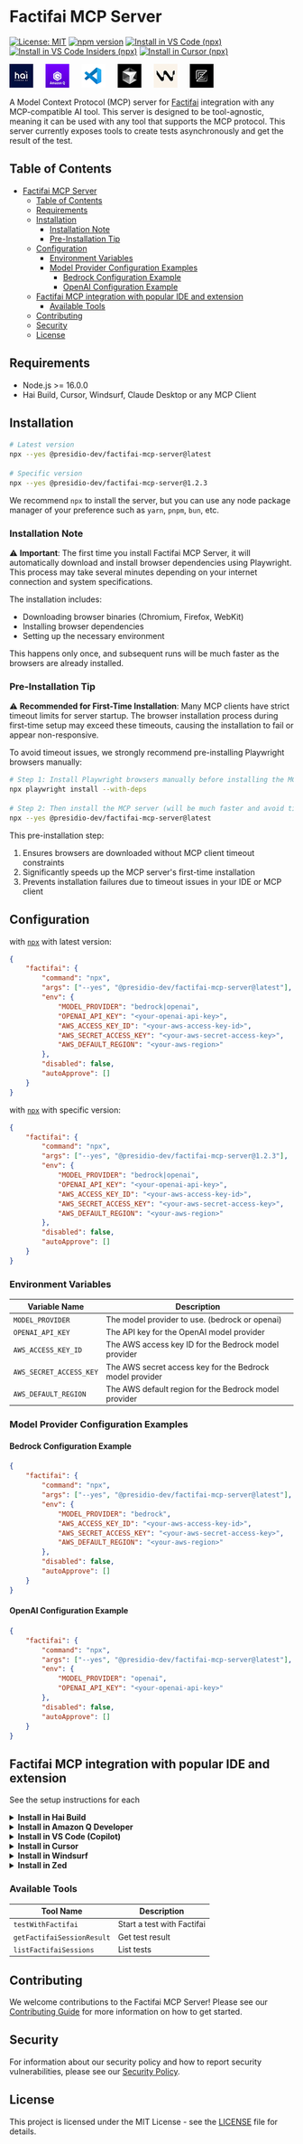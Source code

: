 # Factifai MCP Server

[![License: MIT](https://img.shields.io/badge/License-MIT-yellow.svg)](https://opensource.org/licenses/MIT)
[![npm version](https://img.shields.io/npm/v/@presidio-dev/factifai-mcp-server.svg)](https://www.npmjs.com/package/@presidio-dev/factifai-mcp-server)
[<img alt="Install in VS Code (npx)" src="https://img.shields.io/badge/VS_Code-VS_Code?style=plastic&label=Install&color=0098FF">](https://insiders.vscode.dev/redirect?url=vscode:mcp/install?{"name":"factifai","command":"npx","args":["-y","@presidio-dev/factifai-mcp-server@latest"],"env":{"MODEL_PROVIDER":"bedrock|openai","OPENAI_API_KEY":"<your-openai-api-key>","AWS_ACCESS_KEY_ID":"<your-aws-access-key-id>","AWS_SECRET_ACCESS_KEY":"<your-aws-secret-access-key>","AWS_DEFAULT_REGION":"<your-aws-region>"}})
[<img alt="Install in VS Code Insiders (npx)" src="https://img.shields.io/badge/VS_Code_Insiders-VS_Code_Insiders?style=plastic&label=Install&color=24bfa5">](https://insiders.vscode.dev/redirect?url=vscode-insiders:mcp/install?{"name":"factifai","command":"npx","args":["-y","@presidio-dev/factifai-mcp-server@latest"],"env":{"MODEL_PROVIDER":"bedrock|openai","OPENAI_API_KEY":"<your-openai-api-key>","AWS_ACCESS_KEY_ID":"<your-aws-access-key-id>","AWS_SECRET_ACCESS_KEY":"<your-aws-secret-access-key>","AWS_DEFAULT_REGION":"<your-aws-region>"}})
[<img alt="Install in Cursor (npx)" src="https://img.shields.io/badge/Cursor-Cursor?style=plastic&label=Install&color=1A1A1A">](https://cursor.com/install-mcp?name=factifai&config=eyJuYW1lIjoiZmFjdGlmYWkiLCJjb21tYW5kIjoibnB4IiwiYXJncyI6WyIteSIsIkBwcmVzaWRpby1kZXYvZmFjdGlmYWktbWNwLXNlcnZlckBsYXRlc3QiXSwiZW52Ijp7Ik1PREVMX1BST1ZJREVSIjoiYmVkcm9ja3xvcGVuYWkifX0=)

<p>
  <img style="margin-right:18px;" src="assets/img/hai.png" alt="Hai Build" />
  <img style="margin-right:18px;" src="assets/img/amazon-q.png" alt="Amazon Q" />
  <img style="margin-right:18px;" src="assets/img/vsc.png" alt="VS Code" />
  <img style="margin-right:18px;" src="assets/img/cursor.png" alt="Cursor" />
  <img style="margin-right:18px;" src="assets/img/windsurf.png" alt="Windsurf" />
  <img style="margin-right:18px;" src="assets/img/zed.png" alt="Zed" />
</p>

A Model Context Protocol (MCP) server for [Factifai](https://github.com/presidio-oss/factif-ai) integration with any MCP-compatible AI tool. This server is designed to be tool-agnostic, meaning it can be used with any tool that supports the MCP protocol. This server currently exposes tools to create tests asynchronously and get the result of the test.

## Table of Contents

- [Factifai MCP Server](#factifai-mcp-server)
  - [Table of Contents](#table-of-contents)
  - [Requirements](#requirements)
  - [Installation](#installation)
    - [Installation Note](#installation-note)
    - [Pre-Installation Tip](#pre-installation-tip)
  - [Configuration](#configuration)
    - [Environment Variables](#environment-variables)
    - [Model Provider Configuration Examples](#model-provider-configuration-examples)
      - [Bedrock Configuration Example](#bedrock-configuration-example)
      - [OpenAI Configuration Example](#openai-configuration-example)
  - [Factifai MCP integration with popular IDE and extension](#factifai-mcp-integration-with-popular-ide-and-extension)
    - [Available Tools](#available-tools)
  - [Contributing](#contributing)
  - [Security](#security)
  - [License](#license)

## Requirements

- Node.js >= 16.0.0
- Hai Build, Cursor, Windsurf, Claude Desktop or any MCP Client

## Installation

```bash
# Latest version
npx --yes @presidio-dev/factifai-mcp-server@latest

# Specific version
npx --yes @presidio-dev/factifai-mcp-server@1.2.3
```

We recommend `npx` to install the server, but you can use any node package manager of your preference such as `yarn`, `pnpm`, `bun`, etc.

### Installation Note

⚠️ **Important**: The first time you install Factifai MCP Server, it will automatically download and install browser dependencies using Playwright. This process may take several minutes depending on your internet connection and system specifications.

The installation includes:

- Downloading browser binaries (Chromium, Firefox, WebKit)
- Installing browser dependencies
- Setting up the necessary environment

This happens only once, and subsequent runs will be much faster as the browsers are already installed.

### Pre-Installation Tip

⚠️ **Recommended for First-Time Installation**: Many MCP clients have strict timeout limits for server startup. The browser installation process during first-time setup may exceed these timeouts, causing the installation to fail or appear non-responsive.

To avoid timeout issues, we strongly recommend pre-installing Playwright browsers manually:

```bash
# Step 1: Install Playwright browsers manually before installing the MCP server
npx playwright install --with-deps

# Step 2: Then install the MCP server (will be much faster and avoid timeouts)
npx --yes @presidio-dev/factifai-mcp-server@latest
```

This pre-installation step:

1. Ensures browsers are downloaded without MCP client timeout constraints
2. Significantly speeds up the MCP server's first-time installation
3. Prevents installation failures due to timeout issues in your IDE or MCP client

## Configuration

with [`npx`](https://docs.npmjs.com/cli/v8/commands/npx) with latest version:

```json
{
	"factifai": {
		"command": "npx",
		"args": ["--yes", "@presidio-dev/factifai-mcp-server@latest"],
		"env": {
			"MODEL_PROVIDER": "bedrock|openai",
			"OPENAI_API_KEY": "<your-openai-api-key>",
			"AWS_ACCESS_KEY_ID": "<your-aws-access-key-id>",
			"AWS_SECRET_ACCESS_KEY": "<your-aws-secret-access-key>",
			"AWS_DEFAULT_REGION": "<your-aws-region>"
		},
		"disabled": false,
		"autoApprove": []
	}
}
```

with [`npx`](https://docs.npmjs.com/cli/v8/commands/npx) with specific version:

```json
{
	"factifai": {
		"command": "npx",
		"args": ["--yes", "@presidio-dev/factifai-mcp-server@1.2.3"],
		"env": {
			"MODEL_PROVIDER": "bedrock|openai",
			"OPENAI_API_KEY": "<your-openai-api-key>",
			"AWS_ACCESS_KEY_ID": "<your-aws-access-key-id>",
			"AWS_SECRET_ACCESS_KEY": "<your-aws-secret-access-key>",
			"AWS_DEFAULT_REGION": "<your-aws-region>"
		},
		"disabled": false,
		"autoApprove": []
	}
}
```

### Environment Variables

| Variable Name           | Description                                              |
| ----------------------- | -------------------------------------------------------- |
| `MODEL_PROVIDER`        | The model provider to use. (bedrock or openai)           |
| `OPENAI_API_KEY`        | The API key for the OpenAI model provider                |
| `AWS_ACCESS_KEY_ID`     | The AWS access key ID for the Bedrock model provider     |
| `AWS_SECRET_ACCESS_KEY` | The AWS secret access key for the Bedrock model provider |
| `AWS_DEFAULT_REGION`    | The AWS default region for the Bedrock model provider    |

### Model Provider Configuration Examples

#### Bedrock Configuration Example

```json
{
	"factifai": {
		"command": "npx",
		"args": ["--yes", "@presidio-dev/factifai-mcp-server@latest"],
		"env": {
			"MODEL_PROVIDER": "bedrock",
			"AWS_ACCESS_KEY_ID": "<your-aws-access-key-id>",
			"AWS_SECRET_ACCESS_KEY": "<your-aws-secret-access-key>",
			"AWS_DEFAULT_REGION": "<your-aws-region>"
		},
		"disabled": false,
		"autoApprove": []
	}
}
```

#### OpenAI Configuration Example

```json
{
	"factifai": {
		"command": "npx",
		"args": ["--yes", "@presidio-dev/factifai-mcp-server@latest"],
		"env": {
			"MODEL_PROVIDER": "openai",
			"OPENAI_API_KEY": "<your-openai-api-key>"
		},
		"disabled": false,
		"autoApprove": []
	}
}
```

## Factifai MCP integration with popular IDE and extension

See the setup instructions for each

<details>

<summary><b>Install in Hai Build</b></summary>

Add the following to your `hai_mcp_settings.json` file. To open this file from Hai Build, click the "MCP Servers" icon, select the "Installed" tab, and then click "Configure MCP Servers".

See the [Hai Build MCP documentation](https://github.com/presidio-oss/cline-based-code-generator/blob/main/docs/mcp/configuring-mcp-servers.mdx) for more info.

```json
{
	"mcpServers": {
		"factifai": {
			"command": "npx",
			"args": ["-y", "@presidio-dev/factifai-mcp-server@latest"],
			"env": {
				"MODEL_PROVIDER": "bedrock|openai",
				"OPENAI_API_KEY": "<your-openai-api-key>",
				"AWS_ACCESS_KEY_ID": "<your-aws-access-key-id>",
				"AWS_SECRET_ACCESS_KEY": "<your-aws-secret-access-key>",
				"AWS_DEFAULT_REGION": "<your-aws-region>"
			}
		}
	}
}
```

</details>

<details>

<summary><b>Install in Amazon Q Developer</b></summary>

Add the following to your Amazon Q Developer configuration file. See [MCP configuration for Q Developer in the IDE](https://docs.aws.amazon.com/amazonq/latest/qdeveloper-ug/mcp-ide.html#mcp-ide-configuration-add-server) for more details.

The configuration file can be stored globally at `~/.aws/amazonq/mcp.json` to be available across all your projects, or locally within your project at `.amazonq/mcp.json`.

```json
{
	"mcpServers": {
		"factifai": {
			"command": "npx",
			"args": ["-y", "@presidio-dev/factifai-mcp-server@latest"],
			"env": {
				"MODEL_PROVIDER": "bedrock|openai",
				"OPENAI_API_KEY": "<your-openai-api-key>",
				"AWS_ACCESS_KEY_ID": "<your-aws-access-key-id>",
				"AWS_SECRET_ACCESS_KEY": "<your-aws-secret-access-key>",
				"AWS_DEFAULT_REGION": "<your-aws-region>"
			}
		}
	}
}
```

</details>

<details>

<summary><b>Install in VS Code (Copilot)</b></summary>

[<img alt="Install in VS Code (npx)" src="https://img.shields.io/badge/VS_Code-VS_Code?style=plastic&label=Install&color=0098FF">](https://insiders.vscode.dev/redirect?url=vscode:mcp/install?{"name":"factifai","command":"npx","args":["-y","@presidio-dev/factifai-mcp-server@latest"],"env":{"MODEL_PROVIDER":"bedrock|openai","OPENAI_API_KEY":"<your-openai-api-key>","AWS_ACCESS_KEY_ID":"<your-aws-access-key-id>","AWS_SECRET_ACCESS_KEY":"<your-aws-secret-access-key>","AWS_DEFAULT_REGION":"<your-aws-region>"}})
[<img alt="Install in VS Code Insiders (npx)" src="https://img.shields.io/badge/VS_Code_Insiders-VS_Code_Insiders?style=plastic&label=Install&color=24bfa5">](https://insiders.vscode.dev/redirect?url=vscode-insiders:mcp/install?{"name":"factifai","command":"npx","args":["-y","@presidio-dev/factifai-mcp-server@latest"],"env":{"MODEL_PROVIDER":"bedrock|openai","OPENAI_API_KEY":"<your-openai-api-key>","AWS_ACCESS_KEY_ID":"<your-aws-access-key-id>","AWS_SECRET_ACCESS_KEY":"<your-aws-secret-access-key>","AWS_DEFAULT_REGION":"<your-aws-region>"}})

First, enable MCP support in VS Code by opening Settings (`Ctrl+,`), searching for `mcp.enabled`, and checking the box.

Then, add the following configuration to your user or workspace `settings.json` file. See the [VS Code MCP documentation](https://code.visualstudio.com/docs/copilot/chat/mcp-servers) for more info.

```json
"mcp": {
  "servers": {
    "factifai": {
      "type": "stdio",
      "command": "npx",
      "args": ["-y", "@presidio-dev/factifai-mcp-server@latest"],
      "env": {
        "MODEL_PROVIDER": "bedrock|openai",
        "OPENAI_API_KEY": "<your-openai-api-key>",
        "AWS_ACCESS_KEY_ID": "<your-aws-access-key-id>",
        "AWS_SECRET_ACCESS_KEY": "<your-aws-secret-access-key>",
        "AWS_DEFAULT_REGION": "<your-aws-region>"
      }
    }
  }
}
```

</details>

<details>
<summary><b>Install in Cursor</b></summary>

The easiest way to install is with the one-click installation button below.

[<img alt="Install in Cursor (npx)" src="https://img.shields.io/badge/Cursor-Cursor?style=plastic&label=Install&color=1A1A1A">](https://cursor.com/install-mcp?name=factifai&config=eyJuYW1lIjoiZmFjdGlmYWkiLCJjb21tYW5kIjoibnB4IiwiYXJncyI6WyIteSIsIkBwcmVzaWRpby1kZXYvZmFjdGlmYWktbWNwLXNlcnZlckBsYXRlc3QiXSwiZW52Ijp7Ik1PREVMX1BST1ZJREVSIjoiYmVkcm9ja3xvcGVuYWkifX0=)

Alternatively, you can manually configure the server by adding the following to your `mcp.json` file. This file can be located globally at `~/.cursor/mcp.json` or within a specific project at `.cursor/mcp.json`. See the [Cursor MCP documentation](https://docs.cursor.com/context/model-context-protocol) for more information.

```json
{
	"mcpServers": {
		"factifai": {
			"command": "npx",
			"args": ["--yes", "@presidio-dev/factifai-mcp-server@latest"],
			"env": {
				"MODEL_PROVIDER": "bedrock|openai",
				"OPENAI_API_KEY": "<your-openai-api-key>",
				"AWS_ACCESS_KEY_ID": "<your-aws-access-key-id>",
				"AWS_SECRET_ACCESS_KEY": "<your-aws-secret-access-key>",
				"AWS_DEFAULT_REGION": "<your-aws-region>"
			}
		}
	}
}
```

</details>

<details>
<summary><b>Install in Windsurf</b></summary>

Add the following to your `~/.codeium/windsurf/mcp_config.json` file. See the [Windsurf MCP documentation](https://docs.windsurf.com/windsurf/cascade/mcp) for more information.

```json
{
	"mcpServers": {
		"factifai": {
			"command": "npx",
			"args": ["-y", "@presidio-dev/factifai-mcp-server@latest"],
			"env": {
				"MODEL_PROVIDER": "bedrock|openai",
				"OPENAI_API_KEY": "<your-openai-api-key>",
				"AWS_ACCESS_KEY_ID": "<your-aws-access-key-id>",
				"AWS_SECRET_ACCESS_KEY": "<your-aws-secret-access-key>",
				"AWS_DEFAULT_REGION": "<your-aws-region>"
			}
		}
	}
}
```

</details>

<details>
<summary><b>Install in Zed</b></summary>

You can add the Factifai MCP server in Zed by editing your `settings.json` file (accessible via the `zed: settings` action) or by using the Agent Panel's configuration UI (`agent: open configuration`). See the [Zed MCP documentation](https://zed.dev/docs/ai/mcp#add-your-own-mcp-server) for more information.

Add the following to your `settings.json`:

```json
{
	"context_servers": {
		"factifai": {
			"command": {
				"path": "npx",
				"args": ["-y", "@presidio-dev/factifai-mcp-server@latest"],
				"env": {
					"MODEL_PROVIDER": "bedrock|openai",
					"OPENAI_API_KEY": "<your-openai-api-key>",
					"AWS_ACCESS_KEY_ID": "<your-aws-access-key-id>",
					"AWS_SECRET_ACCESS_KEY": "<your-aws-secret-access-key>",
					"AWS_DEFAULT_REGION": "<your-aws-region>"
				}
			}
		}
	}
}
```

</details>

### Available Tools

| Tool Name                  | Description                |
| -------------------------- | -------------------------- |
| `testWithFactifai`         | Start a test with Factifai |
| `getFactifaiSessionResult` | Get test result            |
| `listFactifaiSessions`     | List tests                 |

## Contributing

We welcome contributions to the Factifai MCP Server! Please see our [Contributing Guide](CONTRIBUTING.md) for more information on how to get started.

## Security

For information about our security policy and how to report security vulnerabilities, please see our [Security Policy](SECURITY.md).

## License

This project is licensed under the MIT License - see the [LICENSE](LICENSE) file for details.
